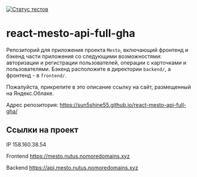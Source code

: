 [![Статус тестов](../../actions/workflows/tests.yml/badge.svg)](../../actions/workflows/tests.yml)

# react-mesto-api-full-gha
Репозиторий для приложения проекта `Mesto`, включающий фронтенд и бэкенд части приложения со следующими возможностями: авторизации и регистрации пользователей, операции с карточками и пользователями. Бэкенд расположите в директории `backend/`, а фронтенд - в `frontend/`. 
  
Пожалуйста, прикрепите в это описание ссылку на сайт, размещенный на Яндекс.Облаке.

Адрес репозитория: https://sun5shine55.github.io/react-mesto-api-full-gha/

## Ссылки на проект

IP 158.160.38.54

Frontend https://mesto.nutus.nomoredomains.xyz

Backend https://api.mesto.nutus.nomoredomains.xyz
